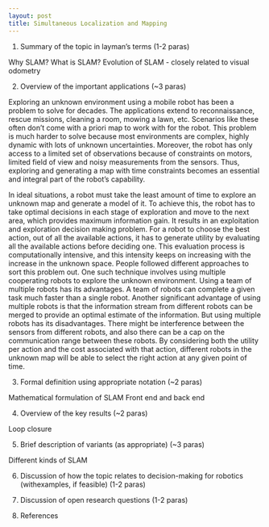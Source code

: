 ```yaml
---
layout: post
title: Simultaneous Localization and Mapping
---
```


<script src="https://cdn.mathjax.org/mathjax/latest/MathJax.js?config=TeX-AMS-MML_HTMLorMML" type="text/javascript"></script>

1. Summary of the topic in layman’s terms​ (1-2 paras)

Why SLAM?
What is SLAM?
Evolution of SLAM - closely related to visual odometry 

2. Overview of the important applications ​(~3 paras)

Exploring an unknown environment using a mobile robot has been a problem to solve for decades. The applications extend to reconnaissance, rescue missions, cleaning a room, mowing a lawn, etc. Scenarios like these often don’t come with a priori map to work with for the robot. This problem is much harder to solve because most environments are complex, highly dynamic with lots of unknown uncertainties. Moreover, the robot has only access to a limited set of observations because of constraints on motors, limited field of view and noisy measurements from the sensors. Thus, exploring and generating a map with time constraints becomes an essential and integral part of the robot’s capability.

In ideal situations, a robot must take the least amount of time to explore an unknown map and generate a model of it. To achieve this, the robot has to take optimal decisions in each stage of exploration and move to the next area, which provides maximum information gain. It results in an exploitation and exploration decision making problem. For a robot to choose the best action, out of all the available actions, it has to generate utility by evaluating all the available actions before deciding one. This evaluation process is computationally intensive, and this intensity keeps on increasing with the increase in the unknown space. People followed different approaches to sort this problem out. One such technique involves using multiple cooperating robots to explore the unknown environment. Using a team of multiple robots has its advantages. A team of robots can complete a given task much faster than a single robot. Another significant advantage of using multiple robots is that the information stream from different robots can be merged to provide an optimal estimate of the information. But using multiple robots has its disadvantages. There might be interference between the sensors from different robots, and also there can be a cap on the communication range between these robots. By considering both the utility per action and the cost associated with that action, different robots in the unknown map will be able to select the right action at any given point of time. 


3. Formal definition using appropriate notation ​(~2 paras)

Mathematical formulation of SLAM
Front end and back end 

4. Overview of the key results ​(~2 paras)

Loop closure

5. Brief description of variants (as appropriate) ​(~3 paras)

Different kinds of SLAM 

6. Discussion of how the topic relates to decision-making for robotics (withexamples, if feasible) ​(1-2 paras)


7. Discussion of open research questions ​(1-2 paras)


8. References


